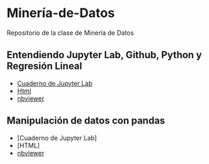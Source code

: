 # Minería-de-Datos
Repositorio de la clase de Minería de Datos
## Entendiendo Jupyter Lab, Github, Python y Regresión Lineal
- [Cuaderno de Jupyter Lab](https://github.com/nijimenezc/Miner-a-de-Datos/blob/main/Entendiendo%20Jupyter%20Lab%20(1).ipynb)
- [Html](https://htmlpreview.github.io/?https://github.com/nijimenezc/Miner-a-de-Datos/blob/main/Entendiendo%20Jupyter%20Lab.html)
- [nbviewer](https://nbviewer.jupyter.org/github/nijimenezc/Miner-a-de-Datos/blob/main/Entendiendo%20Jupyter%20Lab.html)
## Manipulación de datos con pandas
- [Cuaderno de Jupyter Lab]
- [HTML]
- [nbviewer](https://htmlpreview.github.io/?https://github.com/nijimenezc/Miner-a-de-Datos/blob/main/Untitled.html)
